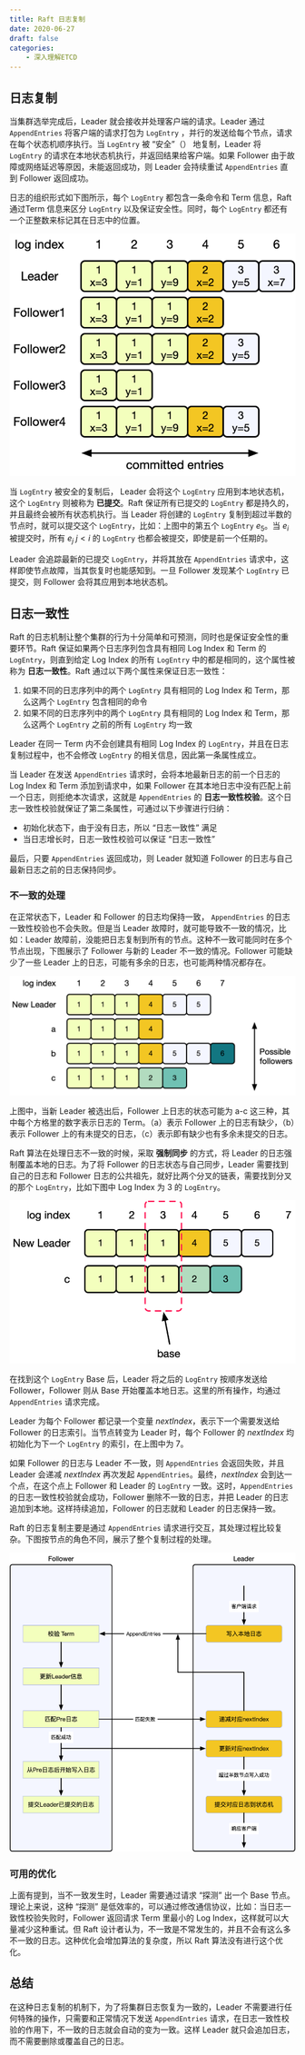 ```yaml
---
title: Raft 日志复制
date: 2020-06-27
draft: false
categories: 
    - 深入理解ETCD
---
```


## 日志复制

当集群选举完成后，Leader 就会接收并处理客户端的请求。Leader 通过 `AppendEntries` 将客户端的请求打包为 `LogEntry` ，并行的发送给每个节点，请求在每个状态机顺序执行。当 `LogEntry` 被 “安全”（） 地复制，Leader 将 `LogEntry` 的请求在本地状态机执行，并返回结果给客户端。如果 Follower 由于故障或网络延迟等原因，未能返回成功，则 Leader 会持续重试 `AppendEntries` 直到 Follower 返回成功。

日志的组织形式如下图所示，每个 `LogEntry` 都包含一条命令和 Term 信息，Raft 通过Term 信息来区分 `LogEntry` 以及保证安全性。同时，每个 `LogEntry` 都还有一个正整数来标记其在日志中的位置。

![](assists/log_struct.png)

当 `LogEntry` 被安全的复制后， Leader 会将这个 `LogEntry` 应用到本地状态机，这个 `LogEntry` 则被称为 **已提交**。Raft 保证所有已提交的 `LogEntry` 都是持久的，并且最终会被所有状态机执行。当 Leader 将创建的 `LogEntry` 复制到超过半数的节点时，就可以提交这个 `LogEntry`，比如：上图中的第五个 `LogEntry` $e_5$。当 $e_i$ 被提交时，所有 $e_j$ $j<i$ 的 `LogEntry` 也都会被提交，即使是前一个任期的。

Leader 会追踪最新的已提交 `LogEntry`，并将其放在 `AppendEntries` 请求中，这样即使节点故障，当其恢复时也能感知到。一旦 Follower 发现某个 `LogEntry` 已提交，则 Follower 会将其应用到本地状态机。

## 日志一致性

Raft 的日志机制让整个集群的行为十分简单和可预测，同时也是保证安全性的重要环节。Raft 保证如果两个日志序列包含具有相同 Log Index 和 Term 的 `LogEntry`，则直到给定 Log Index 的所有 `LogEntry` 中的都是相同的，这个属性被称为 **日志一致性**。Raft 通过以下两个属性来保证日志一致性：

1. 如果不同的日志序列中的两个 `LogEntry` 具有相同的 Log Index 和 Term，那么这两个 `LogEntry` 包含相同的命令
2. 如果不同的日志序列中的两个 `LogEntry` 具有相同的 Log Index 和 Term，那么这两个 `LogEntry` 之前的所有 `LogEntry` 均一致

Leader 在同一 Term 内不会创建具有相同 Log Index 的 `LogEntry`，并且在日志复制过程中，也不会修改 `LogEntry` 的相关信息，因此第一条属性成立。

当 Leader 在发送 `AppendEntries` 请求时，会将本地最新日志的前一个日志的 Log Index 和 Term 添加到请求中，如果 Follower 在其本地日志中没有匹配上前一个日志，则拒绝本次请求，这就是 `AppendEntries` 的 **日志一致性校验**。这个日志一致性校验就保证了第二条属性，可通过以下步骤进行归纳：

- 初始化状态下，由于没有日志，所以 “日志一致性” 满足
- 当日志增长时，日志一致性校验可以保证 “日志一致性”

最后，只要 `AppendEntries` 返回成功，则 Leader 就知道 Follower 的日志与自己最新日志之前的日志保持同步。

### 不一致的处理

在正常状态下，Leader 和 Follower 的日志均保持一致， `AppendEntries` 的日志一致性校验也不会失败。但是当 Leader 故障时，就可能导致不一致的情况，比如：Leader 故障前，没能把日志复制到所有的节点。这种不一致可能同时在多个节点出现，下图展示了 Follower 与新的 Leader 不一致的情况。Follower 可能缺少了一些 Leader 上的日志，可能有多余的日志，也可能两种情况都存在。

![](assists/log_consistency.png)

上图中，当新 Leader 被选出后，Follower 上日志的状态可能为 a-c 这三种，其中每个方格里的数字表示日志的 Term。（a）表示 Follower 上的日志有缺少，（b）表示 Follower 上的有未提交的日志，（c）表示即有缺少也有多余未提交的日志。

Raft 算法在处理日志不一致的时候，采取 **强制同步** 的方式，将 Leader 的日志强制覆盖本地的日志。为了将 Follower 的日志状态与自己同步，Leader 需要找到自己的日志和 Follower 日志的公共祖先，就好比两个分叉的链表，需要找到分叉的那个 `LogEntry`，比如下图中 Log Index 为 3 的 `LogEntry`。

![](assists/log_consistency_common_base.png)

在找到这个 `LogEntry` Base 后，Leader 将之后的 `LogEntry` 按顺序发送给 Follower，Follower 则从 Base 开始覆盖本地日志。这里的所有操作，均通过 `AppendEntries` 请求完成。

Leader 为每个 Follower 都记录一个变量 $nextIndex$，表示下一个需要发送给 Follower 的日志索引。当节点转变为 Leader 时，每个 Follower 的 $nextIndex$ 均初始化为下一个 `LogEntry` 的索引，在上图中为 7。

如果 Follower 的日志与 Leader 不一致，则 `AppendEntries` 会返回失败，并且 Leader 会递减 $nextIndex$ 再次发起 `AppendEntries`。最终，$nextIndex$ 会到达一个点，在这个点上 Follower 和 Leader 的 `LogEntry` 一致。这时，`AppendEntries` 的日志一致性校验就会成功，Follower 删除不一致的日志，并把 Leader 的日志追加到本地。这样持续追加，Follower 的日志就和 Leader 的日志保持一致。

Raft 的日志复制主要是通过 `AppendEntries` 请求进行交互，其处理过程比较复杂。下图按节点的角色不同，展示了整个复制过程的处理。

![](assists/log_replication.png)

### 可用的优化

上面有提到，当不一致发生时，Leader 需要通过请求 “探测” 出一个 Base 节点。理论上来说，这种 “探测” 是低效率的，可以通过修改通信协议，比如：当日志一致性校验失败时，Follower 返回请求 Term 里最小的 Log Index，这样就可以大量减少这种重试。但 Raft 设计者认为，不一致是不常发生的，并且不会有这么多不一致的日志。这种优化会增加算法的复杂度，所以 Raft 算法没有进行这个优化。


## 总结

在这种日志复制的机制下，为了将集群日志恢复为一致的，Leader 不需要进行任何特殊的操作，只需要和正常情况下发送 `AppendEntries` 请求，在日志一致性校验的作用下，不一致的日志就会自动的变为一致。这样 Leader 就只会追加日志，而不需要删除或覆盖自己的日志。

